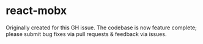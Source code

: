 # react-mobx
Originally created for this GH issue. The codebase is now feature complete; please submit bug fixes via pull requests &amp; feedback via issues.
